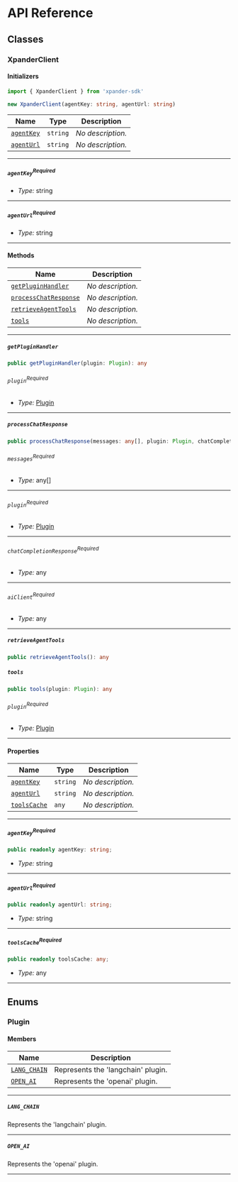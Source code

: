 # API Reference <a name="API Reference" id="api-reference"></a>



## Classes <a name="Classes" id="Classes"></a>

### XpanderClient <a name="XpanderClient" id="xpander-sdk.XpanderClient"></a>

#### Initializers <a name="Initializers" id="xpander-sdk.XpanderClient.Initializer"></a>

```typescript
import { XpanderClient } from 'xpander-sdk'

new XpanderClient(agentKey: string, agentUrl: string)
```

| **Name** | **Type** | **Description** |
| --- | --- | --- |
| <code><a href="#xpander-sdk.XpanderClient.Initializer.parameter.agentKey">agentKey</a></code> | <code>string</code> | *No description.* |
| <code><a href="#xpander-sdk.XpanderClient.Initializer.parameter.agentUrl">agentUrl</a></code> | <code>string</code> | *No description.* |

---

##### `agentKey`<sup>Required</sup> <a name="agentKey" id="xpander-sdk.XpanderClient.Initializer.parameter.agentKey"></a>

- *Type:* string

---

##### `agentUrl`<sup>Required</sup> <a name="agentUrl" id="xpander-sdk.XpanderClient.Initializer.parameter.agentUrl"></a>

- *Type:* string

---

#### Methods <a name="Methods" id="Methods"></a>

| **Name** | **Description** |
| --- | --- |
| <code><a href="#xpander-sdk.XpanderClient.getPluginHandler">getPluginHandler</a></code> | *No description.* |
| <code><a href="#xpander-sdk.XpanderClient.processChatResponse">processChatResponse</a></code> | *No description.* |
| <code><a href="#xpander-sdk.XpanderClient.retrieveAgentTools">retrieveAgentTools</a></code> | *No description.* |
| <code><a href="#xpander-sdk.XpanderClient.tools">tools</a></code> | *No description.* |

---

##### `getPluginHandler` <a name="getPluginHandler" id="xpander-sdk.XpanderClient.getPluginHandler"></a>

```typescript
public getPluginHandler(plugin: Plugin): any
```

###### `plugin`<sup>Required</sup> <a name="plugin" id="xpander-sdk.XpanderClient.getPluginHandler.parameter.plugin"></a>

- *Type:* <a href="#xpander-sdk.Plugin">Plugin</a>

---

##### `processChatResponse` <a name="processChatResponse" id="xpander-sdk.XpanderClient.processChatResponse"></a>

```typescript
public processChatResponse(messages: any[], plugin: Plugin, chatCompletionResponse: any, aiClient: any): any
```

###### `messages`<sup>Required</sup> <a name="messages" id="xpander-sdk.XpanderClient.processChatResponse.parameter.messages"></a>

- *Type:* any[]

---

###### `plugin`<sup>Required</sup> <a name="plugin" id="xpander-sdk.XpanderClient.processChatResponse.parameter.plugin"></a>

- *Type:* <a href="#xpander-sdk.Plugin">Plugin</a>

---

###### `chatCompletionResponse`<sup>Required</sup> <a name="chatCompletionResponse" id="xpander-sdk.XpanderClient.processChatResponse.parameter.chatCompletionResponse"></a>

- *Type:* any

---

###### `aiClient`<sup>Required</sup> <a name="aiClient" id="xpander-sdk.XpanderClient.processChatResponse.parameter.aiClient"></a>

- *Type:* any

---

##### `retrieveAgentTools` <a name="retrieveAgentTools" id="xpander-sdk.XpanderClient.retrieveAgentTools"></a>

```typescript
public retrieveAgentTools(): any
```

##### `tools` <a name="tools" id="xpander-sdk.XpanderClient.tools"></a>

```typescript
public tools(plugin: Plugin): any
```

###### `plugin`<sup>Required</sup> <a name="plugin" id="xpander-sdk.XpanderClient.tools.parameter.plugin"></a>

- *Type:* <a href="#xpander-sdk.Plugin">Plugin</a>

---


#### Properties <a name="Properties" id="Properties"></a>

| **Name** | **Type** | **Description** |
| --- | --- | --- |
| <code><a href="#xpander-sdk.XpanderClient.property.agentKey">agentKey</a></code> | <code>string</code> | *No description.* |
| <code><a href="#xpander-sdk.XpanderClient.property.agentUrl">agentUrl</a></code> | <code>string</code> | *No description.* |
| <code><a href="#xpander-sdk.XpanderClient.property.toolsCache">toolsCache</a></code> | <code>any</code> | *No description.* |

---

##### `agentKey`<sup>Required</sup> <a name="agentKey" id="xpander-sdk.XpanderClient.property.agentKey"></a>

```typescript
public readonly agentKey: string;
```

- *Type:* string

---

##### `agentUrl`<sup>Required</sup> <a name="agentUrl" id="xpander-sdk.XpanderClient.property.agentUrl"></a>

```typescript
public readonly agentUrl: string;
```

- *Type:* string

---

##### `toolsCache`<sup>Required</sup> <a name="toolsCache" id="xpander-sdk.XpanderClient.property.toolsCache"></a>

```typescript
public readonly toolsCache: any;
```

- *Type:* any

---



## Enums <a name="Enums" id="Enums"></a>

### Plugin <a name="Plugin" id="xpander-sdk.Plugin"></a>

#### Members <a name="Members" id="Members"></a>

| **Name** | **Description** |
| --- | --- |
| <code><a href="#xpander-sdk.Plugin.LANG_CHAIN">LANG_CHAIN</a></code> | Represents the 'langchain' plugin. |
| <code><a href="#xpander-sdk.Plugin.OPEN_AI">OPEN_AI</a></code> | Represents the 'openai' plugin. |

---

##### `LANG_CHAIN` <a name="LANG_CHAIN" id="xpander-sdk.Plugin.LANG_CHAIN"></a>

Represents the 'langchain' plugin.

---


##### `OPEN_AI` <a name="OPEN_AI" id="xpander-sdk.Plugin.OPEN_AI"></a>

Represents the 'openai' plugin.

---

